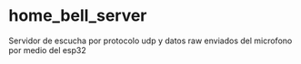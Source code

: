 # home_bell_server
Servidor de escucha por protocolo udp y datos raw enviados del microfono por medio del esp32

